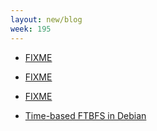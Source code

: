 ```yaml
---
layout: new/blog
week: 195
---
```


* [FIXME](https://bugs.debian.org/919207)

* [FIXME](https://lists.reproducible-builds.org/pipermail/rb-general/2019-January/001402.html)

* [FIXME](https://www.reddit.com/r/rust/comments/afscgo/ripgrep_0100_is_reproducible_in_debian/)

* [Time-based FTBFS in Debian](https://lists.debian.org/debian-lts/2019/01/msg00033.html)
